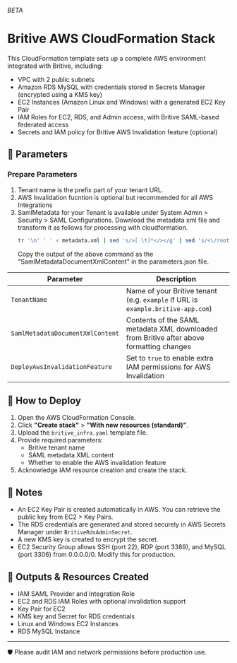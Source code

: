 *BETA*

# Britive AWS CloudFormation Stack

This CloudFormation template sets up a complete AWS environment integrated with Britive, including:
- VPC with 2 public subnets
- Amazon RDS MySQL with credentials stored in Secrets Manager (encrypted using a KMS key)
- EC2 Instances (Amazon Linux and Windows) with a generated EC2 Key Pair
- IAM Roles for EC2, RDS, and Admin access, with Britive SAML-based federated access
- Secrets and IAM policy for Britive AWS Invalidation feature (optional)

## 🔧 Parameters

### Prepare Parameters

1. Tenant name is the prefix part of your tenant URL.
2. AWS Invalidation fucntion is optional but recommended for all AWS Integrations
3. SamlMetadata for your Tenant is available under System Admin > Security > SAML Configurations.
   Download the metadata xml file and transform it as follows for processing with cloudformation.
   ```bash
   tr '\n' ' ' < metadata.xml | sed 's/>[ \t]*</></g' | sed 's/<\/root><root>/<\/root>\n<root>/g' | sed 's/"/\\"/g'
   ```
   Copy the output of the above command as the "SamlMetadataDocumentXmlContent" in the parameters.json file.

| Parameter                         | Description                                                                                |
|-----------------------------------|--------------------------------------------------------------------------------------------|
| `TenantName`                      | Name of your Britive tenant (e.g. `example` if URL is `example.britive-app.com`)           |
| `SamlMetadataDocumentXmlContent`  | Contents of the SAML metadata XML downloaded from Britive after above formatting changes   |
| `DeployAwsInvalidationFeature`    | Set to `true` to enable extra IAM permissions for AWS Invalidation                         |


## 🚀 How to Deploy

1. Open the AWS CloudFormation Console.
2. Click **"Create stack"** > **"With new resources (standard)"**.
3. Upload the `britive_infra.yaml` template file.
4. Provide required parameters:
   - Britive tenant name
   - SAML metadata XML content
   - Whether to enable the AWS invalidation feature
5. Acknowledge IAM resource creation and create the stack.

## 🔐 Notes

- An EC2 Key Pair is created automatically in AWS. You can retrieve the public key from EC2 > Key Pairs.
- The RDS credentials are generated and stored securely in AWS Secrets Manager under `BritiveRdsAdminSecret`.
- A new KMS key is created to encrypt the secret.
- EC2 Security Group allows SSH (port 22), RDP (port 3389), and MySQL (port 3306) from 0.0.0.0/0. Modify this for production.

## 📎 Outputs & Resources Created

- IAM SAML Provider and Integration Role
- EC2 and RDS IAM Roles with optional invalidation support
- Key Pair for EC2
- KMS key and Secret for RDS credentials
- Linux and Windows EC2 Instances
- RDS MySQL Instance

---

🛡️ Please audit IAM and network permissions before production use.
